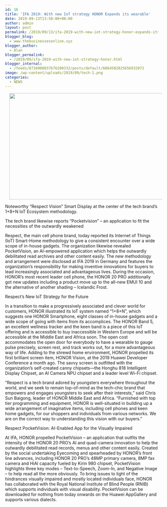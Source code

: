 ```yaml
---
id: 16
title: 'IFA 2019: With new IoT strategy HONOR Expands its wearable'
date: 2019-09-13T13:50:00+00:00
author: admin
layout: post
permalink: /2019/09/13/ifa-2019-with-new-iot-strategy-honor-expands-its-wearable/
blogger_blog:
  - www.thebusinessesonline.xyz
blogger_author:
  - Alan
blogger_permalink:
  - /2019/09/ifa-2019-with-new-iot-strategy-honor.html
blogger_internal:
  - /feeds/8716008037676200332/posts/default/6864502825656932072
image: /wp-content/uploads/2019/09/tech-1.png
categories:
  - NEWS
---
```

<div dir="ltr" style="text-align: left;">
  <div style="clear: both; text-align: center;">
    <a href="http://thebusinessesonline.xyz/wp-content/uploads/2019/09/tech-1.png" style="margin-left: 1em; margin-right: 1em;"><img border="0" data-original-height="382" data-original-width="695" height="350" src="http://thebusinessesonline.xyz/wp-content/uploads/2019/09/tech-1-300x165.png" width="640" /></a>
  </div>
  
  <p>
    Noteworthy &#8220;Respect Vision&#8221; Smart Display at the center of the tech brand&#8217;s 1+8+N IoT Ecosystem methodology.
  </p>
  
  <p>
    The tech brand likewise reports &#8220;Pocketvision&#8221; – an application to fit the necessities of the outwardly weakened
  </p>
  
  <p>
    Respect, the main cell phone brand, today reported its Internet of Things (IoT) Smart-Home methodology to give a consistent encounter over a wide scope of in-house gadgets. The organization likewise revealed PocketVision, an AI-empowered application which helps the outwardly debilitated read archives and other content easily. The new methodology and arrangement were disclosed at IFA 2019 in Germany and features the organization&#8217;s responsibility for making inventive innovations for buyers to lead increasingly associated and advantageous lives. During the occasion, HONOR&#8217;s most recent leader cell phone, the HONOR 20 PRO additionally got new updates including a product move up to the all-new EMUI 10 and the alternative of another shading – Icelandic Frost.
  </p>
  
  <p>
    Respect&#8217;s New IoT Strategy for the Future
  </p>
  
  <p>
    In a transition to make a progressively associated and clever world for customers, HONOR illustrated its IoT system named &#8220;1+8+N&#8221;, which suggests one HONOR Smartphone, eight classes of in-house gadgets and a wide scope of going with items from its accomplices. The HONOR Band 5, an excellent wellness tracker and the keen band is a piece of this IoT offering and is accessible to buy inaccessible in Western Europe and will be accessible at the Middle East and Africa soon. The open cost accommodates the open door for everybody to have a wearable to gauge pulse precisely, screen rest, and track works out, for a more advantageous way of life. Adding to the shrewd home environment, HONOR propelled its first brilliant screen item, HONOR Vision, at the 2019 Huawei Developer Conference a month ago. The savvy screen is outfitted with the organization&#8217;s self-created canny chipsets—the Honghu 818 Intelligent Display Chipset, an AI Camera NPU chipset and a leader level Wi-Fi chipset.
  </p>
  
  <p>
    &#8220;Respect is a tech brand adored by youngsters everywhere throughout the world, and we seek to remain top-of-mind as the tech-chic brand that empowers and engages youngsters to seek after their interests,&#8221; said Chris Sun Baigong, leader of HONOR Middle East and Africa. &#8220;Furnished with top tier programming and equipment, HONOR is well-situated in building up a wide arrangement of imaginative items, including cell phones and keen home gadgets, for our shoppers and individuals from various networks. We are on the correct way to understanding this vision with our buyers.&#8221;
  </p>
  
  <p>
    Respect PocketVision: AI-Enabled App for the Visually Impaired
  </p>
  
  <p>
    At IFA, HONOR propelled PocketVision – an application that outfits the intensity of the HONOR 20 PRO&#8217;s AI and quad-camera innovation to help the outwardly debilitated read records, menus and other content easily. Created by the social undertaking Eyecoming and spearheaded by HONOR&#8217;s front line advances, including HONOR 20 PRO&#8217;s 48MP primary camera, 8MP fax camera and HiAI capacity fueled by Kirin 980 chipset, PocketVision highlights three key modes – Text-to-Speech, Zoom-In, and Negative Image – to help read all the more obviously. To bring issues to light of the hindrances visually impaired and mostly located individuals face, HONOR has collaborated with the Royal National Institute of Blind People (RNIB) which supports individuals with visual disability. PocketVision can be downloaded for nothing from today onwards on the Huawei AppGallery and supports various dialects.
  </p>
</div>